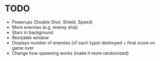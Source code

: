 # TODO

* Powerups (Double Shot, Shield, Speed)
* More enemies (e.g. enemy ship)
* Stars in background
* Resizable window
* Displays number of enemies (of each type) destroyed + final score on game over
* Change how spawning works (make it more randomized)